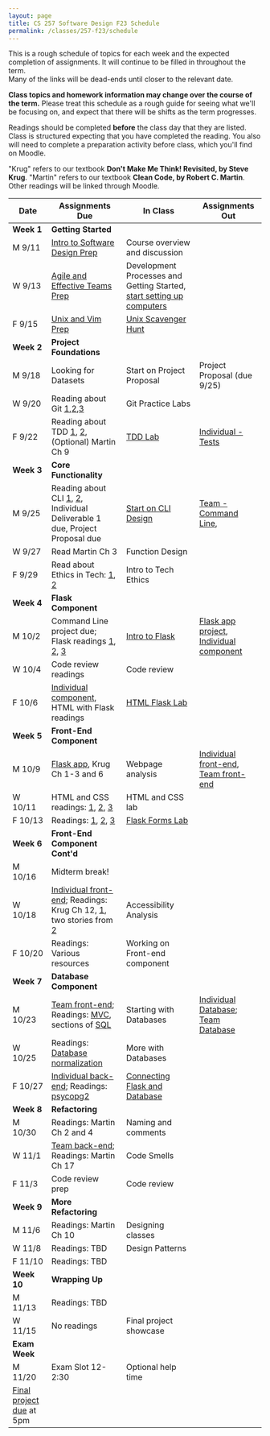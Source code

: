 ```yaml
---
layout: page
title: CS 257 Software Design F23 Schedule
permalink: /classes/257-f23/schedule
---
```


This is a rough schedule of topics for each week and the expected completion of assignments.
It will continue to be filled in throughout the term.  
Many of the links will be dead-ends until closer to the relevant date.

**Class topics and homework information may change over the course of the term.** Please treat this schedule as a rough guide for seeing what we'll be focusing on, and expect that there will be shifts as the term progresses.

Readings should be completed **before** the class day that they are listed. Class is structured expecting that you have completed the reading. You also will need to complete a preparation activity before class, which you'll find on Moodle.

"Krug" refers to our textbook **Don't Make Me Think! Revisited, by Steve Krug**.
"Martin" refers to our textbook **Clean Code, by Robert C. Martin**.
Other readings will be linked through Moodle.

| Date	| Assignments Due	| In Class |	Assignments Out |
| ------- | --------------- | ------------- | -------------- |
| **Week 1** | **Getting Started** |  | |
| M 9/11 | [Intro to Software Design Prep](intro-prep) | Course overview and discussion|  |
| W 9/13 | [Agile and Effective Teams Prep](agile-prep) | Development Processes and Getting Started, [start setting up computers](getting-started) |  |
| F 9/15 | [Unix and Vim Prep](unix-prep) | [Unix Scavenger Hunt](unix-scavenger-hunt) | |
| **Week 2** | **Project Foundations** | | |
| M 9/18 | Looking for Datasets | Start on Project Proposal | Project Proposal (due 9/25) | 
| W 9/20 | Reading about Git [1](https://www.freecodecamp.org/news/learn-the-basics-of-git-in-under-10-minutes-da548267cc91/),[2](https://dev.to/doylecodes/git-for-dummies-1a2i),[3](https://medium.com/@RedRoxProjects/how-do-i-git-three-ways-to-solve-a-merge-conflict-cde4d7924c80) | Git Practice Labs | |
| F 9/22 |Reading about TDD [1](http://en.wikipedia.org/wiki/Test-driven_development), [2](https://realpython.com/python-testing/), (Optional) Martin Ch 9  |[TDD Lab](tdd)  |[Individual - Tests](project-1-ind) |
| **Week 3** | **Core Functionality** | | |
| M 9/25 |Reading about CLI [1](https://realpython.com/python-command-line-arguments), [2](https://eng.localytics.com/exploring-cli-best-practices/), Individual Deliverable 1 due,   Project Proposal due | [Start on CLI Design](command-line-design) | [Team - Command Line](project-command-line),  |
| W 9/27 | Read Martin Ch 3 | Function Design | |
| F 9/29 | Read about Ethics in Tech: [1](https://www.acm.org/code-of-ethics), [2](https://medium.com/humane-tech/12-things-everyone-should-understand-about-tech-d158f5a26411) | Intro to Tech Ethics | |
| **Week 4** | **Flask Component** | | |
| M 10/2 | Command Line project due; Flask readings [1](https://pythonbasics.org/what-is-flask-python/), [2](https://pythonbasics.org/flask-tutorial-hello-world/#Hello-World), [3](https://pythonbasics.org/flask-tutorial-routes/) | [Intro to Flask](flask-intro) | [Flask app project](project-2-flask), [Individual component](project-2-ind) |
| W 10/4 | Code review readings | Code review | |
| F 10/6 | [Individual component](project-2-ind), HTML with Flask readings | [HTML Flask Lab](flask-html) | |
| **Week 5** | **Front-End Component** | | |
| M 10/9 | [Flask app](https://anyaevostinar.github.io/classes/257-s22/project-2-flask), Krug Ch 1-3 and 6 | Webpage analysis | [Individual front-end](https://anyaevostinar.github.io/classes/257-s22/project-3-ind), [Team front-end](https://anyaevostinar.github.io/classes/257-s22/project-3-front-end)|
| W 10/11 | HTML and CSS readings: [1](http://learn.shayhowe.com/html-css/building-your-first-web-page/), [2](http://learn.shayhowe.com/html-css/getting-to-know-html/), [3](http://learn.shayhowe.com/html-css/getting-to-know-css/) | HTML and CSS lab | |
| F 10/13 | Readings: [1](https://www.w3schools.com/tags/ref_httpmethods.asp), [2](https://www.w3schools.com/html/html_forms.asp), [3](https://vegibit.com/how-to-use-forms-in-python-flask/) | [Flask Forms Lab](https://anyaevostinar.github.io/classes/257-s22/flask-form) | |
| **Week 6** | **Front-End Component Cont'd** | | |
| M 10/16 | Midterm break! | | |
| W 10/18 |[Individual front-end](https://anyaevostinar.github.io/classes/257-s22/project-3-ind); Readings: Krug Ch 12, [1](http://webaim.org/intro/), two stories from [2](http://www.w3.org/WAI/intro/people-use-web/stories) | Accessibility Analysis | |
| F 10/20 | Readings: Various resources | Working on Front-end component | |
| **Week 7** | **Database Component** | | |
| M 10/23 | [Team front-end](https://anyaevostinar.github.io/classes/257-s22/project-3-front-end); Readings: [MVC](https://www.tomdalling.com/blog/software-design/model-view-controller-explained/), sections of [SQL](http://www.w3schools.com/sql/default.asp) | Starting with Databases | [Individual Database](project-4-ind); [Team Database](project-4-backend)|
| W 10/25 | Readings: [Database normalization](https://blog.udemy.com/normalization-in-database-with-example/) | More with Databases | |
| F 10/27 | [Individual back-end](project-4-ind); Readings: [psycopg2](https://www.psycopg.org/docs/) | [Connecting Flask and Database](psycopg2) | |
| **Week 8** | **Refactoring** | | |
| M 10/30 | Readings: Martin Ch 2 and 4 | Naming and comments | |
| W 11/1 | [Team back-end](project-4-backend); Readings: Martin Ch 17 | Code Smells | |
| F 11/3 | Code review prep | Code review | |
| **Week 9** | **More Refactoring**
| M 11/6 | Readings: Martin Ch 10 | Designing classes | |
| W 11/8 | Readings: TBD | Design Patterns | |
| F 11/10 | Readings: TBD | | |
| **Week 10** | **Wrapping Up** | | |
| M 11/13 | Readings: TBD | | |
| W 11/15 | No readings | Final project showcase | |
| **Exam Week** | | |
| M 11/20 | Exam Slot 12-2:30 | Optional help time | |
| [Final project due](project-final) at 5pm | | |

